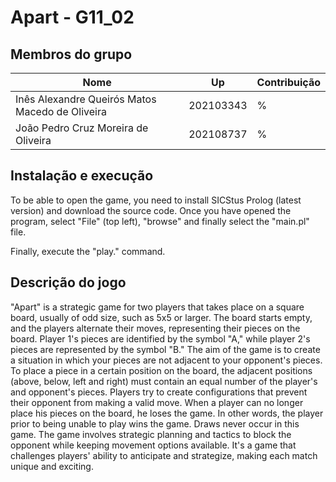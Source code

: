 # Apart - G11_02

## Membros do grupo 
| Nome                | Up       | Contribuição |
| --------            | -------- | ---          |
| Inês Alexandre Queirós Matos Macedo de Oliveira | 202103343 | % |
| João Pedro Cruz Moreira de Oliveira | 202108737 | % |

## Instalação e execução

To be able to open the game, you need to install SICStus Prolog (latest version) and download the source code. Once you have opened the program, select "File" (top left), "browse" and finally select the "main.pl" file.

Finally, execute the "play." command. 

## Descrição do jogo

"Apart" is a strategic game for two players that takes place on a square board, usually of odd size, such as 5x5 or larger. The board starts empty, and the players alternate their moves, representing their pieces on the board. Player 1's pieces are identified by the symbol "A," while player 2's pieces are represented by the symbol "B."
The aim of the game is to create a situation in which your pieces are not adjacent to your opponent's pieces. To place a piece in a certain position on the board, the adjacent positions (above, below, left and right) must contain an equal number of the player's and opponent's pieces.
Players try to create configurations that prevent their opponent from making a valid move. When a player can no longer place his pieces on the board, he loses the game. In other words, the player prior to being unable to play wins the game. Draws never occur in this game.
The game involves strategic planning and tactics to block the opponent while keeping movement options available. It's a game that challenges players' ability to anticipate and strategize, making each match unique and exciting.